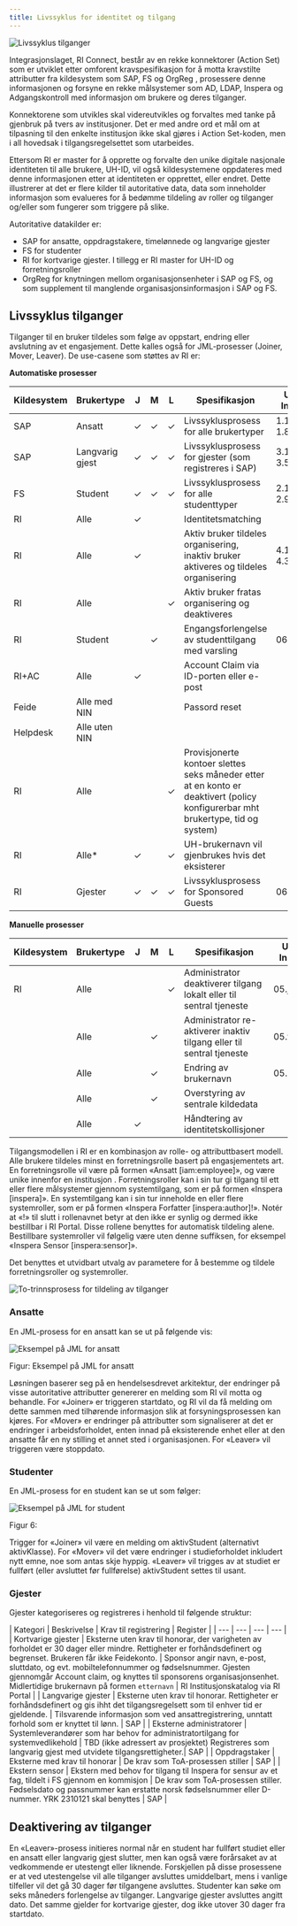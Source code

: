 ```yaml
---
title: Livssyklus for identitet og tilgang
---
```




![Livssyklus tilganger](/img/iam/iamforvaltning.png)


Integrasjonslaget, RI Connect, består av en rekke konnektorer (Action Set) som er utviklet etter omforent kravspesifikasjon for å motta kravstilte attributter fra kildesystem som SAP, FS og OrgReg  , prosessere denne informasjonen og forsyne en rekke målsystemer som AD, LDAP, Inspera og Adgangskontroll med informasjon om brukere og deres tilganger.

Konnektorene som utvikles skal videreutvikles og forvaltes med tanke på gjenbruk på tvers av institusjoner. Det er med andre ord et mål om at tilpasning til den enkelte institusjon ikke skal gjøres i Action Set-koden, men i all hovedsak i tilgangsregelsettet som utarbeides.

Ettersom RI er master for å opprette og forvalte den unike digitale nasjonale identiteten til alle brukere, UH-ID, vil også kildesystemene   oppdateres med denne informasjonen etter at identiteten er opprettet, eller endret. Dette illustrerer at det er flere kilder til autoritative data, data som inneholder informasjon som evalueres for å bedømme tildeling av roller og tilganger og/eller som fungerer som triggere på slike.

Autoritative datakilder er:

* SAP for ansatte, oppdragstakere, timelønnede og langvarige gjester
* FS for studenter
* RI for kortvarige gjester. I tillegg er RI master for UH-ID og forretningsroller
* OrgReg for knytningen mellom organisasjonsenheter i SAP og FS, og som supplement til manglende organisasjonsinformasjon i SAP og FS.


## Livssyklus tilganger

Tilganger til en bruker tildeles som følge av oppstart, endring   eller avslutning av et engasjement. Dette kalles også for JML-prosesser (Joiner, Mover, Leaver). De use-casene som støttes av RI er:

<!-- | Kildesystem    | Brukertype    | J | M | L | Spesifikasjon                              | UC inst.  | UC Core  |
| ---  | --- | --- | --- | --- | --- | --- | --- |
| SAP     | Ansatt | X | X | X | Livssyklusprosess for alle brukertyper | 1.1-1.8 | 1.1-1.4 | -->

**Automatiske prosesser**

| Kildesystem | Brukertype      | J | M | L | Spesifikasjon                                                                                                                   | UC Inst. | UC Core |
| ----------- | --------------- | - | - | - | ------------------------------------------------------------------------------------------------------------------------------- | -------- | ------- |
| SAP         | Ansatt          | ✓ | ✓ | ✓ | Livssyklusprosess for alle brukertyper                                                                                          | 1.1-1.8  | 1.1-1.4 |
| SAP         | Langvarig gjest | ✓ | ✓ | ✓ | Livssyklusprosess for gjester (som registreres i SAP)                                                                           | 3.1-3.5  | 1.1-1.4 |
| FS          | Student         | ✓ | ✓ | ✓ | Livssyklusprosess for alle studenttyper                                                                                         | 2.1-2.9  | 2.1-2.5 |
| RI          | Alle            | ✓ |   |   | Identitetsmatching                                                                                                              |          | 03.jan  |
| RI          | Alle            | ✓ |   |   | Aktiv bruker tildeles organisering, inaktiv bruker aktiveres og tildeles organisering                                           | 4.1-4.3  | 3.2-3.3 |
| RI          | Alle            |   |   | ✓ | Aktiv bruker fratas organisering og deaktiveres                                                                                 |          | 03.apr  |
| RI          | Student         |   | ✓ |   | Engangsforlengelse av studenttilgang med varsling                                                                               | 06.jan   | 05.jan  |
| RI+AC       | Alle            | ✓ |   |   | Account Claim via ID-porten eller e-post                                                                                        |          | 05.feb  |
| Feide       | Alle med NIN    |   |   |   | Passord reset                                                                                                                   |          | 05.mar  |
| Helpdesk    | Alle uten NIN   |
| RI          | Alle            |   |   | ✓ | Provisjonerte kontoer slettes seks måneder etter at en konto er deaktivert (policy konfigurerbar mht brukertype, tid og system) |          | 05.apr  |
| RI          | Alle\*          | ✓ |   | ✓ | UH-brukernavn vil gjenbrukes hvis det eksisterer                                                                                |          | 05.mai  |
| RI          | Gjester         | ✓ | ✓ | ✓ | Livssyklusprosess for Sponsored Guests                                                                                          | 06.mai   |         |

**Manuelle prosesser**

| Kildesystem | Brukertype | J | M | L | Spesifikasjon                                                         | UC Inst. | UC Core  |
| ----------- | ---------- | - | - | - | --------------------------------------------------------------------- | -------- | -------- |
| RI          | Alle       |   |   | ✓ | Administrator deaktiverer tilgang lokalt eller til sentral tjeneste   | 05.jan   | 4.1, 4.4 |
|             | Alle       |   | ✓ |   | Administrator re-aktiverer inaktiv tilgang eller til sentral tjeneste | 05.feb   | 4.2, 4.5 |
|             | Alle       |   | ✓ |   | Endring av brukernavn                                                 | 05.mar   | 04.mar   |
|             | Alle       |   | ✓ |   | Overstyring av sentrale kildedata                                     |          | 04.jun   |
|             | Alle       | ✓ |   |   | Håndtering av identitetskollisjoner                                   |          | 4.7-4.8  |




Tilgangsmodellen i RI er en kombinasjon av rolle- og attributtbasert modell. Alle brukere tildeles minst en forretningsrolle basert på engasjementets art. En forretningsrolle vil være på formen «Ansatt [iam:employee]», og være unike innenfor en institusjon  . Forretningsroller kan i sin tur gi tilgang til ett eller flere målsystemer gjennom systemtilgang, som er på formen «Inspera [inspera]». En systemtilgang kan i sin tur inneholde en eller flere systemroller, som er på formen «Inspera Forfatter [inspera:author]!». Notér at «!» til slutt i rollenavnet betyr at den ikke er synlig og dermed ikke bestillbar i RI Portal. Disse rollene benyttes for automatisk tildeling alene. Bestillbare systemroller vil følgelig være uten denne suffiksen, for eksempel «Inspera Sensor [inspera:sensor]».

Det benyttes et utvidbart utvalg av parametere for å bestemme og tildele forretningsroller og systemroller.

![To-trinnsprosess for tildeling av tilganger](/img/iam/bilde4.png)



### Ansatte

En JML-prosess for en ansatt kan se ut på følgende vis:

![Eksempel på JML for ansatt](/img/iam/bilde5.png)

Figur: Eksempel på JML for ansatt

Løsningen baserer seg på en hendelsesdrevet arkitektur, der endringer på visse autoritative attributter genererer en melding som RI vil motta og behandle. For «Joiner» er triggeren startdato, og RI vil da få melding om dette sammen med tilhørende informasjon slik at forsyningsprosessen kan kjøres. For «Mover» er endringer på attributter som signaliserer at det er endringer i arbeidsforholdet, enten innad på eksisterende enhet eller at den ansatte får en ny stilling et annet sted i organisasjonen. For «Leaver» vil triggeren være stoppdato.

### Studenter

En JML-prosess for en student kan se ut som følger:

![Eksempel på JML for student](/img/iam/bilde6.png)

Figur 6:

Trigger for «Joiner» vil være en melding om aktivStudent (alternativt aktivKlasse). For «Mover» vil det være endringer i studieforholdet inkludert nytt emne, noe som antas skje hyppig. «Leaver» vil trigges av at studiet er fullført (eller avsluttet før fullførelse) aktivStudent settes til usant.

### Gjester

Gjester kategoriseres og registreres i henhold til følgende struktur:

| Kategori  | Beskrivelse | Krav til registrering | Register |
| ---  | --- | --- | --- |
| Kortvarige gjester | Eksterne uten krav til honorar, der varigheten av forholdet er 30 dager eller mindre. Rettigheter er forhåndsdefinert og begrenset. Brukeren får ikke Feidekonto. | Sponsor angir navn, e-post, sluttdato, og evt. mobiltelefonnummer og fødselsnummer. Gjesten gjennomgår Account claim, og knyttes til sponsorens organisasjonsenhet. Midlertidige brukernavn på formen `etternavn` | RI Institusjonskatalog via RI Portal |
| Langvarige gjester | Eksterne uten krav til honorar. Rettigheter er forhåndsdefinert og gis ihht det tilgangsregelsett som til enhver tid er gjeldende. | Tilsvarende informasjon som ved ansattregistrering, unntatt forhold som er knyttet til lønn. | SAP |
| Eksterne administratorer | Systemleverandører som har behov for administratortilgang for systemvedlikehold | TBD (ikke adressert av prosjektet) Registreres som langvarig gjest med utvidete tilgangsrettigheter.| SAP |
| Oppdragstaker | Eksterne med krav til honorar | De krav som ToA-prosessen stiller | SAP |
| Ekstern sensor | Ekstern med behov for tilgang til Inspera for sensur av et fag, tildelt i FS gjennom en kommisjon | De krav som ToA-prosessen stiller. Fødselsdato og passnummer kan erstatte norsk fødselsnummer eller D-nummer. YRK 2310121 skal benyttes | SAP |


## Deaktivering av tilganger

En «Leaver»-prosess initieres normal når en student har fullført studiet eller en ansatt eller langvarig gjest slutter, men kan også være forårsaket av at vedkommende er utestengt eller liknende. Forskjellen på disse prosessene er at ved utestengelse vil alle tilganger avsluttes umiddelbart, mens i vanlige tilfeller vil det gå 30 dager før tilgangene avsluttes. Studenter kan søke om seks måneders forlengelse av tilganger. Langvarige gjester avsluttes angitt dato. Det samme gjelder for kortvarige gjester, dog ikke utover 30 dager fra startdato.
